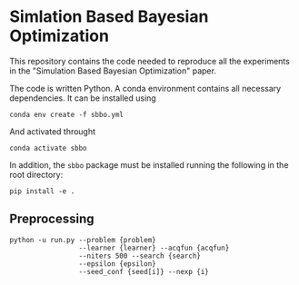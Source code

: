 # Simlation Based Bayesian Optimization

This repository contains the code needed to reproduce all the experiments in the "Simulation Based Bayesian Optimization" paper.

The code is written Python. A conda environment contains all necessary dependencies. It can be installed using

`conda env create -f sbbo.yml`

And activated throught 

`conda activate sbbo`

In addition, the `sbbo` package must be installed running the following in the root directory:

`pip install -e .`
 
## Preprocessing

```{bash}
python -u run.py --problem {problem}
                 --learner {learner} --acqfun {acqfun}
                 --niters 500 --search {search}
                 --epsilon {epsilon}
                 --seed_conf {seed[i]} --nexp {i} 
```
